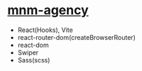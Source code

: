 # [mnm-agency](https://mnm-agency.netlify.app/)

- React(Hooks), Vite
- react-router-dom(createBrowserRouter)
- react-dom
- Swiper
- Sass(scss)

